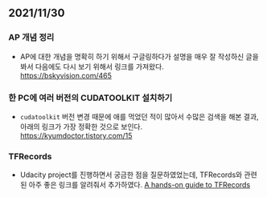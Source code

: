 ## 2021/11/30

### AP 개념 정리
- AP에 대한 개념을 명확히 하기 위해서 구글링하다가 설명을 매우 잘 작성하신 글을 봐서 다음에도 다시 보기 위해서 링크를 가져왔다.  
  <https://bskyvision.com/465>

### 한 PC에 여러 버전의 CUDATOOLKIT 설치하기
- `cudatoolkit` 버전 변경 때문에 애를 먹었던 적이 많아서 수많은 검색을 해본 결과, 아래의 링크가 가장 정확한 것으로 보인다.  
  <https://kyumdoctor.tistory.com/15>

### TFRecords
- Udacity project를 진행하면서 궁금한 점을 질문하였었는데, TFRecords와 관련된 아주 좋은 링크를 알려줘서 추가하였다.
  [A hands-on guide to TFRecords](https://towardsdatascience.com/a-practical-guide-to-tfrecords-584536bc786c)